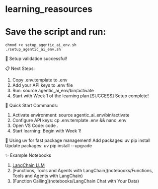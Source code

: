 # learning_reasources
# Save the script and run:
```
chmod +x setup_agentic_ai_env.sh
./setup_agentic_ai_env.sh
```
🎉 Setup validation successful!

📋 Next Steps:
1. Copy .env.template to .env
2. Add your API keys to .env file
3. Run: source agentic_ai_env/bin/activate
4. Start with Week 1 of the learning plan
[SUCCESS] Setup complete!

🎯 Quick Start Commands:
1. Activate environment: source agentic_ai_env/bin/activate
2. Configure API keys: cp .env.template .env && nano .env
3. Open VS Code: code .
4. Start learning: Begin with Week 1!

💨 Using uv for fast package management!
   Add packages: uv pip install <package>
   Update packages: uv pip install --upgrade <package>

✨ Example Notebooks
1. [LangChain LLM](notebooks/LangChain)
2. [Functions, Tools and Agents with LangChain](notebooks/Functions, Tools and Agents with LangChain)
3. [Function Calling](notebooks/LangChain Chat with Your Data)

